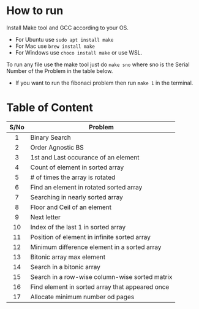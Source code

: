 # How to run

Install Make tool and GCC according to your OS.

- For Ubuntu use `sudo apt install make`
- For Mac use `brew install make`
- For Windows use `choco install make` or use WSL.

To run any file use the make tool just do `make sno` where sno is the Serial Number of the Problem in the table below.

- If you want to run the fibonaci problem then run `make 1` in the terminal.

# Table of Content

| S/No | Problem                                         |
| :--: | ----------------------------------------------- |
|  1   | Binary Search                                   |
|  2   | Order Agnostic BS                               |
|  3   | 1st and Last occurance of an element            |
|  4   | Count of element in sorted array                |
|  5   | # of times the array is rotated                 |
|  6   | Find an element in rotated sorted array         |
|  7   | Searching in nearly sorted array                |
|  8   | Floor and Ceil of an element                    |
|  9   | Next letter                                     |
|  10  | Index of the last 1 in sorted array             |
|  11  | Position of element in infinite sorted array    |
|  12  | Minimum difference element in a sorted array    |
|  13  | Bitonic array max element                       |
|  14  | Search in a bitonic array                       |
|  15  | Search in a row-wise column-wise sorted matrix  |
|  16  | Find element in sorted array that appeared once |
|  17  | Allocate minimum number od pages                |
